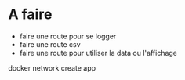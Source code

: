 # A faire

- faire une route pour se logger
- faire une route csv
- faire une route pour utiliser la data ou l'affichage


docker network create app